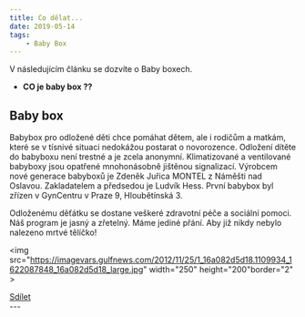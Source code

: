 ```yaml
---
title: Co dělat... 
date: 2019-05-14
tags: 
    - Baby Box
---
```

V následujícím článku se dozvíte o Baby boxech.

 - **CO je baby box ??** 

## Baby box

Babybox pro odložené děti chce pomáhat dětem, ale i rodičům a matkám, které se v tísnivé situaci nedokážou postarat o novorozence. Odložení dítěte do babyboxu není trestné a je zcela anonymní. Klimatizované a ventilované babyboxy jsou opatřené mnohonásobně jištěnou signalizací. Výrobcem nové generace babyboxů je Zdeněk Juřica MONTEL z Náměšti nad Oslavou. Zakladatelem a předsedou je Ludvík Hess. První babybox byl zřízen v GynCentru v Praze 9, Hloubětínská 3.

Odloženému děťátku se dostane veškeré zdravotní péče a sociální pomoci. Náš program je jasný a zřetelný. Máme jediné přání. Aby již nikdy nebylo nalezeno mrtvé tělíčko!
 
<img src="https://imagevars.gulfnews.com/2012/11/25/1_16a082d5d18.1109934_1622087848_16a082d5d18_large.jpg" width="250" height="200"border="2" >
<div class="fb-share-button" data-href="https://cranky-brattain-9738bc.netlify.com/" data-layout="button_count" data-size="small"><a target="_blank" href="https://www.facebook.com/sharer/sharer.php?u=https%3A%2F%2Fcranky-brattain-9738bc.netlify.com%2F&amp;src=sdkpreparse" class="fb-xfbml-parse-ignore">Sdílet</a></div>
---